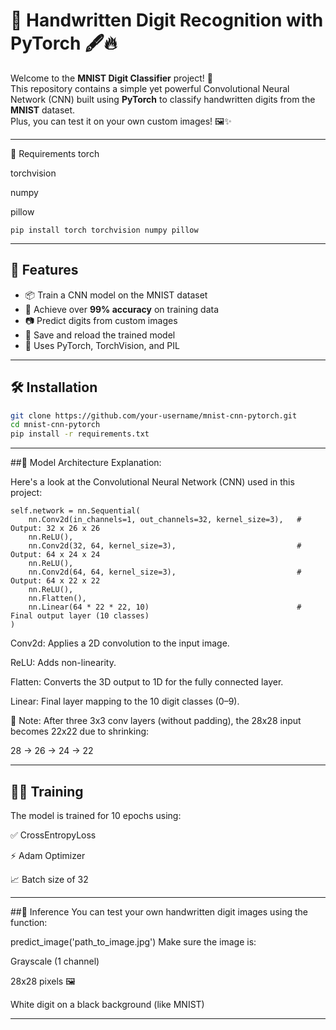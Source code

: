 # 🧠 Handwritten Digit Recognition with PyTorch 🖋️🔥

Welcome to the **MNIST Digit Classifier** project! 🎉  
This repository contains a simple yet powerful Convolutional Neural Network (CNN) built using **PyTorch** to classify handwritten digits from the **MNIST** dataset.  
Plus, you can test it on your own custom images! 🖼️✨

---
🧠 Requirements
torch

torchvision

numpy

pillow

```
pip install torch torchvision numpy pillow
```
---
## 🚀 Features

- 📦 Train a CNN model on the MNIST dataset
- 🧠 Achieve over **99% accuracy** on training data
- 📷 Predict digits from custom images
- 💾 Save and reload the trained model
- 🧪 Uses PyTorch, TorchVision, and PIL

---

## 🛠️ Installation

```bash
git clone https://github.com/your-username/mnist-cnn-pytorch.git
cd mnist-cnn-pytorch
pip install -r requirements.txt
```
---
##🧱 Model Architecture Explanation:

Here's a look at the Convolutional Neural Network (CNN) used in this project:
```
self.network = nn.Sequential(
    nn.Conv2d(in_channels=1, out_channels=32, kernel_size=3),   # Output: 32 x 26 x 26
    nn.ReLU(),
    nn.Conv2d(32, 64, kernel_size=3),                           # Output: 64 x 24 x 24
    nn.ReLU(),
    nn.Conv2d(64, 64, kernel_size=3),                           # Output: 64 x 22 x 22
    nn.ReLU(),
    nn.Flatten(),
    nn.Linear(64 * 22 * 22, 10)                                 # Final output layer (10 classes)
)
```

Conv2d: Applies a 2D convolution to the input image.

ReLU: Adds non-linearity.

Flatten: Converts the 3D output to 1D for the fully connected layer.

Linear: Final layer mapping to the 10 digit classes (0–9).

📏 Note: After three 3x3 conv layers (without padding), the 28x28 input becomes 22x22 due to shrinking:

28 → 26 → 24 → 22

---
## 🏃‍♂️ Training
The model is trained for 10 epochs using:

✅ CrossEntropyLoss

⚡ Adam Optimizer

📈 Batch size of 32

---
##🔮 Inference
You can test your own handwritten digit images using the function:

predict_image('path_to_image.jpg')
Make sure the image is:

Grayscale (1 channel)

28x28 pixels 🖼️

White digit on a black background (like MNIST)

---

